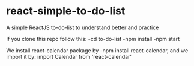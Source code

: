 # react-simple-to-do-list
A simple ReactJS to-do-list to understand better and practice

If you clone this repo follow this:
-cd to-do-list
-npm install
-npm start

We install react-calendar package by
-npm install react-calendar, and we import it by: import Calendar from 'react-calendar'

